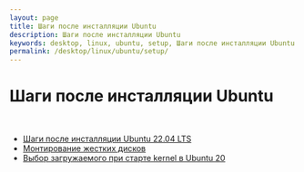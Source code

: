 ```yaml
---
layout: page
title: Шаги после инсталляции Ubuntu
description: Шаги после инсталляции Ubuntu
keywords: desktop, linux, ubuntu, setup, Шаги после инсталляции Ubuntu
permalink: /desktop/linux/ubuntu/setup/
---
```


# Шаги после инсталляции Ubuntu

<br/>

<ul>
    <li><a href="/desktop/linux/ubuntu/setup/steps-after-installation-ubuntu-22.04-lts/">Шаги после инсталляции Ubuntu 22.04 LTS</a>
    </li>
    <li><a href="/desktop/linux/ubuntu/setup/mount-hdd/">Монтирование жестких дисков</a>
    </li>
    <li><a href="/desktop/linux/ubuntu/setup/choose-kernel-on-startup/">Выбор загружаемого при старте kernel в Ubuntu 20</a>
    </li>
</ul>
